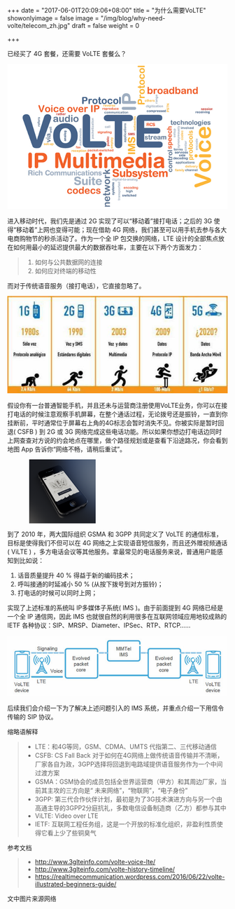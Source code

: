 +++
date = "2017-06-01T20:09:06+08:00"
title = "为什么需要VoLTE"
showonlyimage = false
image = "/img/blog/why-need-volte/telecom_zh.jpg"
draft = false
weight = 0

+++

已经买了 4G 套餐，还需要 VoLTE 套餐么？
<!--more-->

![volte-word-cloud](/img/blog/why-need-volte/VoLTE_Charging_Guide-Thumbnail.jpg)

进入移动时代，我们先是通过 2G 实现了可以“移动着”接打电话；之后的 3G 使得“移动着”上网也变得可能；现在借助 4G 网络，我们甚至可以用手机去参与各大电商购物节的秒杀活动了。作为一个全 IP 包交换的网络，LTE 设计的全部焦点放在如何用最小的延迟提供最大的数据吞吐率，主要在以下两个方面发力：

> 1. 如何与公共数据网的连接
> 2. 如何应对终端的移动性

而对于传统语音服务（接打电话），它直接忽略了。

![2G-vs-3G-vs-4G](/img/blog/why-need-volte/Compare-1G-2G-3G-4G-5G.jpg)

假设你有一台普通智能手机，并且还未与运营商注册使用VoLTE业务，你可以在接打电话的时候注意观察手机屏幕，在整个通话过程，无论拨号还是振铃，一直到你挂断前，平时通常位于屏幕右上角的4G标志会暂时消失不见。你被实际是暂时回退( CSFB ) 到 2G 或 3G 网络完成这些电话功能。所以如果你想边打电话边同时上网查查对方说的约会地点在哪里，做个路径规划或是查看下沿途路况，你会看到地图 App 告诉你“网络不畅，请稍后重试”。

<img style="width:30%; height:30%; display:block; margin: auto 10%;" src="/img/blog/why-need-volte/404_big.png">

到了 2010 年，两大国际组织 GSMA 和 3GPP 共同定义了 VoLTE 的通信标准，目标是使得我们不但可以在 4G 网络之上实现语音短信服务，而且还外赠视频通话( ViLTE ) ，多方电话会议等其他服务。拿最常见的电话服务来说，普通用户能感知到比如说：

1. 话音质量提升 40 % 得益于新的编码技术；
2. 呼叫接通的时延减小 50 % (从按下拨号到对方振铃)；
3. 打电话的时候可以同时上网；

实现了上述标准的系统叫 IP多媒体子系统( IMS )。由于前面提到 4G 网络已经是一个全 IP 通信网，因此 IMS 也就很自然的利用很多在互联网领域应用地较成熟的 IETF 各种协议：SIP、MRSP、Diameter、IPSec、RTP、RTCP……

![LTE-IMS](/img/blog/why-need-volte/VoLTE-end-to-end-architecture.jpg)

后续我们会介绍一下为了解决上述问题引入的 IMS 系统，并重点介绍一下用信令传输的 SIP 协议。

缩略语解释

> - LTE：和4G等同，GSM、CDMA、UMTS 代指第二、三代移动通信
> - CSFB: CS Fall Back 对于如何在4G网络上做传统语音传输并不清晰，厂家各自为政，3GPP选择将回退到电路域提供语音服务作为一个中间过渡方案
> - GSMA：GSM协会的成员包括全世界运营商（甲方）和其周边厂家，当前其主攻的三方向是“
未来网络”，“物联网”，“电子身份”
> - 3GPP: 第三代合作伙伴计划，最初是为了3G技术演进方向与另一个由高通主导的3GPP2分庭抗礼，多数电信设备制造商（乙方）都参与其中
> - ViLTE: Video over LTE
> - IETF: 互联网工程任务组，这是一个开放的标准化组织，非盈利性质使得它看上少了些铜臭气

参考文档

> - http://www.3glteinfo.com/volte-voice-lte/
> - http://www.3glteinfo.com/volte-history-timeline/
> - https://realtimecommunication.wordpress.com/2016/06/22/volte-illustrated-beginners-guide/

文中图片来源网络
